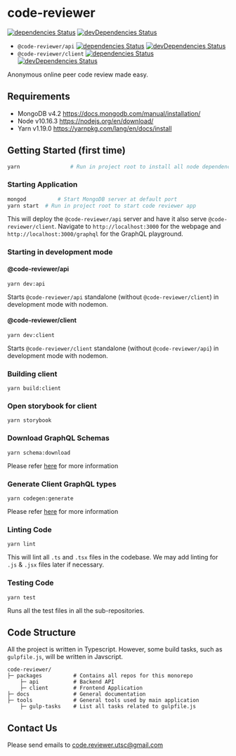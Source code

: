 # code-reviewer

[![dependencies Status](https://david-dm.org/TeamHarrington/code-reviewer/status.svg)](https://david-dm.org/TeamHarrington/code-reviewer)
[![devDependencies Status](https://david-dm.org/TeamHarrington/code-reviewer/dev-status.svg)](https://david-dm.org/TeamHarrington/code-reviewer?type=dev)

- `@code-reviewer/api`
  [![dependencies Status](https://david-dm.org/TeamHarrington/code-reviewer/status.svg?path=packages/api)](https://david-dm.org/TeamHarrington/code-reviewer?path=packages/api)
  [![devDependencies Status](https://david-dm.org/TeamHarrington/code-reviewer/dev-status.svg?path=packages/api)](https://david-dm.org/TeamHarrington/code-reviewer?path=packages/api&type=dev)
- `@code-reviewer/client`
  [![dependencies Status](https://david-dm.org/TeamHarrington/code-reviewer/status.svg?path=packages/client)](https://david-dm.org/TeamHarrington/code-reviewer?path=packages/client)
  [![devDependencies Status](https://david-dm.org/TeamHarrington/code-reviewer/dev-status.svg?path=packages/client)](https://david-dm.org/TeamHarrington/code-reviewer?path=packages/client&type=dev)

Anonymous online peer code review made easy.

## Requirements

- MongoDB v4.2 https://docs.mongodb.com/manual/installation/
- Node v10.16.3 https://nodejs.org/en/download/
- Yarn v1.19.0 https://yarnpkg.com/lang/en/docs/install

## Getting Started (first time)

```bash
yarn 				# Run in project root to install all node dependencies
```

### Starting Application

```bash
mongod			# Start MongoDB server at default port
yarn start	# Run in project root to start code reviewer app
```

This will deploy the `@code-reviewer/api` server and have it also serve `@code-reviewer/client`. Navigate to
`http://localhost:3000` for the webpage and `http://localhost:3000/graphql` for the GraphQL playground.

### Starting in development mode

#### @code-reviewer/api

```
yarn dev:api
```

Starts `@code-reviewer/api` standalone (without `@code-reviewer/client`) in development mode with nodemon.

#### @code-reviewer/client

```
yarn dev:client
```

Starts `@code-reviewer/client` standalone (without `@code-reviewer/api`) in development mode with nodemon.

### Building client

```
yarn build:client
```

### Open storybook for client

```
yarn storybook
```

### Download GraphQL Schemas

```
yarn schema:download
```

Please refer [here](https://github.com/TeamHarrington/code-reviewer/tree/master/packages/client#updating-graphql-schemas) for more information

### Generate Client GraphQL types

```
yarn codegen:generate
```

Please refer [here](https://github.com/TeamHarrington/code-reviewer/tree/master/packages/client#updating-graphql-types) for more information

### Linting Code

```
yarn lint
```

This will lint all `.ts` and `.tsx` files in the codebase. We may add linting for `.js` & `.jsx` files later if necessary.

### Testing Code

```
yarn test
```

Runs all the test files in all the sub-repositories.

## Code Structure

All the project is written in Typescript. However, some build tasks, such as `gulpfile.js`, will be written in Javscript.

```
code-reviewer/
├─ packages          # Contains all repos for this monorepo
	├─ api           # Backend API
	├─ client        # Frontend Application
├─ docs              # General documentation
├─ tools             # General tools used by main application
	├─ gulp-tasks    # List all tasks related to gulpfile.js
```

## Contact Us

Please send emails to code.reviewer.utsc@gmail.com

